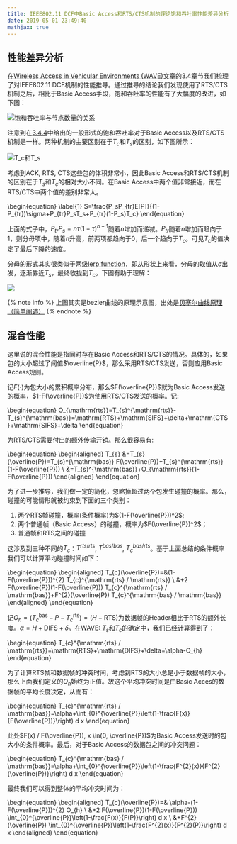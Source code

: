 ```yaml
---
title: IEEE802.11 DCF中Basic Access和RTS/CTS机制的理论饱和吞吐率性能差异分析
date: 2019-05-01 23:49:40
mathjax: true
---
```


## 性能差异分析

在[Wireless Access in Vehicular Environments (WAVE)](./)文章的3.4章节我们梳理了对IEEE802.11 DCF机制的性能推导。通过推导的结论我们发现使用了RTS/CTS机制之后，相比于Basic Access手段，饱和吞吐率的性能有了大幅度的改进，如下图：

![饱和吞吐率与节点数量的关系](https://gitlab.vlionthu.com/mixed-autonomy/advanced-tdma-ns3-simulation/uploads/419e1e0df6b65ff0cebbc7b3f7f1b9a1/%E5%B1%8F%E5%B9%95%E5%BF%AB%E7%85%A7_2019-04-30_22.59.10.png)

注意到在[3.4.4](/knowledge-base/academic/its/wave/#%E5%90%9E%E5%90%90%E7%8E%87%E8%AE%A1%E7%AE%97)中给出的一般形式的饱和吞吐率对于Basic Access以及RTS/CTS机制是一样。两种机制的主要区别在于$T_c$和$T_s$的区别，如下图所示：

![$T_c$和$T_s$](https://imgs.codewoody.com/uploads/big/48c01d167935b42f5daa3cbb1d0b6145.png)

考虑到ACK, RTS, CTS这些包的体积非常小，因此Basic Access和RTS/CTS机制的区别在于$T_s$和$T_c$的相对大小不同。在Basic Access中两个值非常接近，而在RTS/CTS中两个值的差别非常大。

\begin{equation}
\label{1}
S=\frac{P_sP_{tr}E[P]}{(1-P_{tr})\sigma+P_{tr}P_sT_s+P_{tr}(1-P_s)T_c}
\end{equation}

上面的式子中，$P_{tr}P_s=n\tau (1-\tau)^{n-1}$随着$n$增加而递减。$P_{tr}$随着$n$增加而趋向于1，则分母项中，随着$n$升高，前两项都趋向于0，后一个趋向于$T_c$。可见$T_c$的值决定了最后下降的速度。

分母的形式其实很类似于两级[lerp function](https://learn.unity.com/tutorial/linear-interpolation?projectId=5c8920b4edbc2a113b6bc26a)，即从形状上来看，分母的取值从$\sigma$出发，逐渐靠近$T_s$，最终收拢到$T_c$。下图有助于理解：

![](https://imgs.codewoody.com/uploads/big/5f61dfa0ca56be6f035a7800a5be35d2.gif)

{% note info %}
上图其实是bezier曲线的原理示意图，出处是[贝塞尔曲线原理（简单阐述）](https://www.cnblogs.com/hnfxs/p/3148483.html)
{% endnote %}

## 混合性能

这里说的混合性能是指同时存在Basic Access和RTS/CTS的情况。具体的，如果包的大小超过了阈值$\overline{P}$，那么采用RTS/CTS发送，否则应用Basic Access规则。

记$F(\cdot)$为包大小的累积概率分布，那么$F(\overline{P})$就为Basic Access发送的概率，$1-F(\overline{P})$为使用RTS/CTS发送的概率。记:

\begin{equation}
O_{\mathrm{rts}}=T_{s}^{\mathrm{rts}}-T_{s}^{\mathrm{bas}}=\mathrm{RTS}+\mathrm{SIFS}+\delta+\mathrm{CTS}+\mathrm{SIFS}+\delta
\end{equation}

为RTS/CTS需要付出的额外传输开销。那么很容易有:

\begin{equation}
\begin{aligned} T_{s} &=T_{s}(\overline{P})=T_{s}^{\mathrm{bas}} F(\overline{P})+T_{s}^{\mathrm{rts}}(1-F(\overline{P})) \\ &=T_{s}^{\mathrm{bas}}+O_{\mathrm{rts}}(1-F(\overline{P})) \end{aligned}
\end{equation}

为了进一步推导，我们做一定的简化，忽略掉超过两个包发生碰撞的概率。那么，碰撞的可能情形就被约束到下面的三个类别：

1. 两个RTS帧碰撞，概率(条件概率)为$(1-F(\overline{P}))^2$;
2. 两个普通帧（Basic Access）的碰撞，概率为$F(\overline{P})^2$；
3. 普通帧和RTS之间的碰撞

这涉及到三种不同的$T_c$：$T^{rts/rts}$, $T^{bas/bas}$, $T_c^{bas/rts}$。基于上面总结的条件概率我们可以计算平均碰撞时间如下：

\begin{equation}
\begin{aligned} T_{c}(\overline{P})=&(1-F(\overline{P}))^{2} T_{c}^{\mathrm{rts} / \mathrm{rts}} \\ &+2 F(\overline{P})(1-F(\overline{P})) T_{c}^{\mathrm{rts} / \mathrm{bas}}+F^{2}(\overline{P}) T_{c}^{\mathrm{bas} / \mathrm{bas}} \end{aligned}
\end{equation}

记$O_{h}=\left(T_{c}^{\mathrm{bas}}-P-T_{c}^{\mathrm{rts}}\right)=(H-\mathrm{RTS})$为数据帧的Header相比于RTS的额外长度。$\alpha=H+\mathrm{DIFS}+\delta$。在[WAVE: $T_s$和$T_c$的确定](/knowledge-base/academic/its/wave/wave.html#t_s%E5%92%8Ct_c%E7%9A%84%E7%A1%AE%E5%AE%9A)中，我们已经计算得到了：

\begin{equation}
T_{c}^{\mathrm{rts} / \mathrm{rts}}=\mathrm{RTS}+\mathrm{DIFS}+\delta=\alpha-O_{h}
\end{equation}

为了计算RTS帧和数据帧的冲突时间，考虑到RTS的大小总是小于数据帧的大小，那么上面我们定义的$O_h$始终为正值。故这个平均冲突时间是由Basic Acces的数据帧的平均长度决定，从而有：

\begin{equation}
T_{c}^{\mathrm{rts} / \mathrm{bas}}=\alpha+\int_{0}^{\overline{P}}\left(1-\frac{F(x)}{F(\overline{P})}\right) d x
\end{equation}

此处$F(x) / F(\overline{P}), x \in(0, \overline{P})$为Basic Access发送时的包大小的条件概率。最后，对于Basic Access的数据包之间的冲突问题：

\begin{equation}
T_{c}^{\mathrm{bas} / \mathrm{bas}}=\alpha+\int_{0}^{\overline{P}}\left(1-\frac{F^{2}(x)}{F^{2}(\overline{P})}\right) d x
\end{equation}

最终我们可以得到整体的平均冲突时间为：

\begin{equation}
\begin{aligned} T_{c}(\overline{P})=& \alpha-(1-F(\overline{P}))^{2} O_{h} \\ &+2 F(\overline{P})(1-F(\overline{P})) \int_{0}^{\overline{P}}\left(1-\frac{F(x)}{F(P)}\right) d x \\ &+F^{2}(\overline{P}) \int_{0}^{\overline{P}}\left(1-\frac{F^{2}(x)}{F^{2}(P)}\right) d x \end{aligned}
\end{equation}
